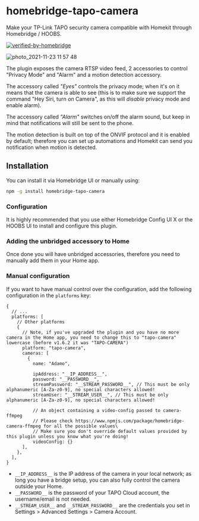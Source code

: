 # homebridge-tapo-camera

Make your TP-Link TAPO security camera compatible with Homekit through Homebridge / HOOBS.

[![verified-by-homebridge](https://badgen.net/badge/homebridge/verified/purple)](https://github.com/homebridge/homebridge/wiki/Verified-Plugins)

![photo_2021-11-23 11 57 48](https://user-images.githubusercontent.com/839700/143013358-9f6eed44-3aad-40b0-b1e5-ddc2c5bb24e4.png)

The plugin exposes the camera RTSP video feed, 2 accessories to control "Privacy Mode" and "Alarm" and a motion detection accessory.

The accessory called _"Eyes"_ controls the privacy mode; when it's on it means that the camera is able to see
(this is to make sure we support the command "Hey Siri, turn _on_ Camera", as this will _disable_ privacy mode and enable alarm).

The accessory called _"Alarm"_ switches on/off the alarm sound, but keep in mind that notifications will still be sent to the phone.

The motion detection is built on top of the ONVIF protocol and it is enabled by default; therefore you can set up
automations and Homekit can send you notification when motion is detected.

## Installation

You can install it via Homebridge UI or manually using:

```sh
npm -g install homebridge-tapo-camera
```

### Configuration

It is highly recommended that you use either Homebridge Config UI X or the HOOBS UI to install and configure this plugin.

### Adding the unbridged accessory to Home

Once done you will have unbridged accessories, therefore you need to manually add them in your Home app.

### Manual configuration

If you want to have manual control over the configuration, add the following configuration in the `platforms` key:

```json5
{
  // ...
  platforms: [
    // Other platforms
    {
      // Note, if you've upgraded the plugin and you have no more camera in the Home app, you need to change this to "tapo-camera" lowercase (before v1.6.2 it was "TAPO-CAMERA")
      platform: "tapo-camera",
      cameras: [
        {
          name: "Adamo",

          ipAddress: "__IP_ADDRESS__",
          password: "__PASSWORD__",
          streamPassword: "__STREAM_PASSWORD__", // This must be only alphanumeric [A-Za-z0-9], no special characters allowed!
          streamUser: "__STREAM_USER__", // This must be only alphanumeric [A-Za-z0-9], no special characters allowed!

          // An object containing a video-config passed to camera-ffmpeg
          // Please check https://www.npmjs.com/package/homebridge-camera-ffmpeg for all the possible values\
          // Make sure you don't override default values provided by this plugin unless you know what you're doing!
          videoConfig: {}
      ],
    },
  ],
}
```

- `__IP_ADDRESS__` is the IP address of the camera in your local network; as long you have a bridge setup, you can also fully control the camera outside your Home.
- `__PASSWORD__` is the password of your TAPO Cloud account, the username/email is not needed.
- `__STREAM_USER__` and `__STREAM_PASSWORD__` are the credentials you set in Settings > Advanced Settings > Camera Account.
